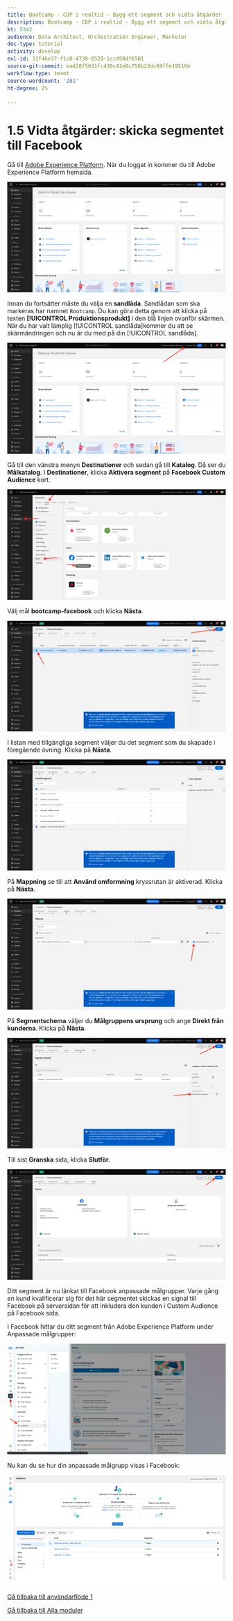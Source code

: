 ```yaml
---
title: Bootcamp - CDP i realtid - Bygg ett segment och vidta åtgärder - Skicka ditt segment till DV360
description: Bootcamp - CDP i realtid - Bygg ett segment och vidta åtgärder - Skicka ditt segment till DV360
kt: 5342
audience: Data Architect, Orchestration Engineer, Marketer
doc-type: tutorial
activity: develop
exl-id: 31f46e37-f1c0-4730-8520-1ccd98df6501
source-git-commit: ead28f5631fc430c41e8c756b23dc69ffe19510e
workflow-type: tm+mt
source-wordcount: '281'
ht-degree: 2%

---
```


# 1.5 Vidta åtgärder: skicka segmentet till Facebook

Gå till [Adobe Experience Platform](https://experience.adobe.com/platform). När du loggat in kommer du till Adobe Experience Platform hemsida.

![Dataintag](./images/home.png)

Innan du fortsätter måste du välja en **sandlåda**. Sandlådan som ska markeras har namnet ``Bootcamp``. Du kan göra detta genom att klicka på texten **[!UICONTROL Produktionsprodukt]** i den blå linjen ovanför skärmen. När du har valt lämplig [!UICONTROL sandlåda]kommer du att se skärmändringen och nu är du med på din [!UICONTROL sandlåda].

![Dataintag](./images/sb1.png)

Gå till den vänstra menyn **Destinationer** och sedan gå till **Katalog**. Då ser du **Målkatalog**. I **Destinationer**, klicka **Aktivera segment** på **Facebook Custom Audience** kort.

![RTCDP](./images/rtcdpgoogleseg.png)

Välj mål **bootcamp-facebook** och klicka **Nästa**.

![RTCDP](./images/rtcdpcreatedest2.png)

I listan med tillgängliga segment väljer du det segment som du skapade i föregående övning. Klicka på **Nästa**.

![RTCDP](./images/rtcdpcreatedest3.png)

På **Mappning** se till att **Använd omformning** kryssrutan är aktiverad. Klicka på **Nästa**.

![RTCDP](./images/rtcdpcreatedest4a.png)

På **Segmentschema** väljer du **Målgruppens ursprung** och ange **Direkt från kunderna**. Klicka på **Nästa**.

![RTCDP](./images/rtcdpcreatedest4.png)

Till sist **Granska** sida, klicka **Slutför**.

![RTCDP](./images/rtcdpcreatedest5.png)

Ditt segment är nu länkat till Facebook anpassade målgrupper. Varje gång en kund kvalificerar sig för det här segmentet skickas en signal till Facebook på serversidan för att inkludera den kunden i Custom Audience på Facebook sida.

I Facebook hittar du ditt segment från Adobe Experience Platform under Anpassade målgrupper:

![RTCDP](./images/rtcdpcreatedest5b.png)

Nu kan du se hur din anpassade målgrupp visas i Facebook:

![RTCDP](./images/rtcdpcreatedest5a.png)

[Gå tillbaka till användarflöde 1](./uc1.md)

[Gå tillbaka till Alla moduler](../../overview.md)
